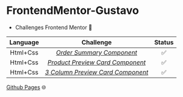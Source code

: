 # FrontendMentor-Gustavo
 - Challenges Frontend Mentor 💪


| Language |        Challenge        | Status |
|:--------:|:-----------------------:|:------:|
| Html+Css | [*Order Summary Component*](https://github.com/machadogustavo/FrontendMentor-Gustavo/tree/main/OrderSummaryComponent/order-summary-component-main) | ✅     |
| Html+Css | [*Product Preview Card Component*](https://github.com/machadogustavo/FrontendMentor-Gustavo/tree/main/ProductPreviewCardComponent/product-preview-card-component-main) | ✅  
| Html+Css | [*3 Column Preview Card Component*](https://github.com/machadogustavo/FrontendMentor-Gustavo/tree/main/3ColumnPreviewCardComponent/3-column-preview-card-component-main) | ✅ 


[Github Pages](https://machadogustavo.github.io/FrontendMentor-Gustavo/) 🌐
                                            
